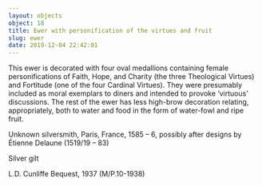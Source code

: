 ```yaml
---
layout: objects
object: 18
title: Ewer with personification of the virtues and fruit
slug: ewer
date: 2019-12-04 22:42:01
---
```

This ewer is decorated with four oval medallions containing female personifications of Faith, Hope, and Charity (the three Theological Virtues) and Fortitude (one of the four Cardinal Virtues). They were presumably included as moral exemplars to diners and intended to provoke ‘virtuous’ discussions.  The rest of the ewer has less high-brow  decoration relating, appropriately, both to water and food in the form of water-fowl and ripe fruit.  

Unknown silversmith, Paris, France, 1585 – 6, possibly after designs by Étienne Delaune (1519/19 – 83)

Silver gilt

L.D. Cunliffe Bequest, 1937 (M/P.10-1938)
